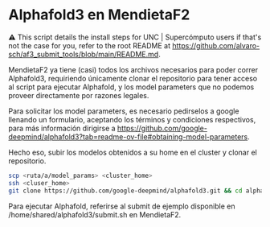 # Alphafold3 en MendietaF2

⚠️ This script details the install steps for UNC | Supercómputo users
if that's not the case for you, refer to the root README at
https://github.com/alvaro-sch/af3_submit_tools/blob/main/README.md.

MendietaF2 ya tiene (casi) todos los archivos necesarios para poder
correr Alphafold3, requiriendo únicamente clonar el repositorio para
tener acceso al script para ejecutar Alphafold, y los model parameters
que no podemos proveer directamente por razones legales.

Para solicitar los model parameters, es necesario pedirselos a google
llenando un formulario, aceptando los términos y condiciones respectivos,
para más información dirigirse a
https://github.com/google-deepmind/alphafold3?tab=readme-ov-file#obtaining-model-parameters.

Hecho eso, subir los modelos obtenidos a su home en el cluster y clonar
el repositorio.

```sh
scp <ruta/a/model_params> <cluster_home>
ssh <cluser_home>
git clone https://github.com/google-deepmind/alphafold3.git && cd alphafold3
```

Para ejecutar Alphafold, referirse al submit de ejemplo disponible en
/home/shared/alphafold3/submit.sh en MendietaF2.
